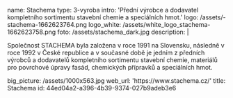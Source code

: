 name: Stachema
type: 3-vyroba
intro: 'Přední výrobce a dodavatel kompletního sortimentu stavební chemie a speciálních hmot.'
logo: /assets/-stachema-1662623764.png
logo_white: /assets/white_logo_stachema-1662623758.png
foto: /assets/stachema_dark.jpg
description: |
  <p>Společnost STACHEMA byla založena v roce 1991 na Slovensku, následně v roce 1992 v České republice a v současné době je jedním z předních výrobců a dodavatelů kompletního sortimentu stavební chemie, materiálů pro povrchové úpravy fasád, chemických přípravků a speciálních hmot.
  </p>
big_picture: /assets/1000x563.jpg
web_url: 'https://www.stachema.cz/'
title: Stachema
id: 44ed04a2-a396-4b39-9374-027b9adeb3e6
